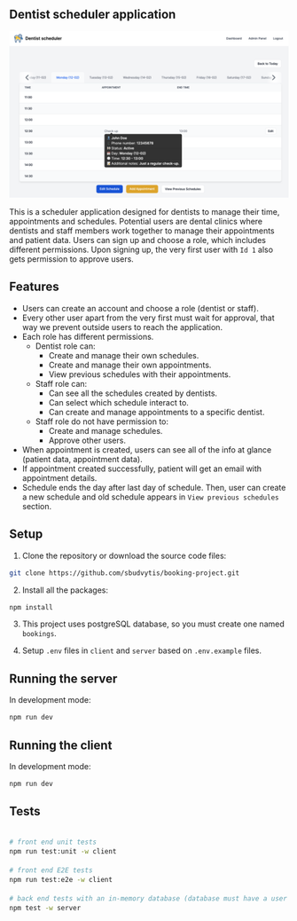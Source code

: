 ## Dentist scheduler application

<p align="center">
<img src="https://github.com/sbudvytis/booking-project/blob/master/client/src/assets/preview.png">
</p>

This is a scheduler application designed for dentists to manage their time, appointments and schedules. Potential users are dental clinics
where dentists and staff members work together to manage their appointments and patient data. Users can sign up and choose a role,
which includes different permissions. Upon signing up, the very first user with `Id 1` also gets permission to approve users.

## Features

- Users can create an account and choose a role (dentist or staff).
- Every other user apart from the very first must wait for approval, that way we prevent outside users to reach the application.
- Each role has different permissions.
  - Dentist role can:
    - Create and manage their own schedules.
    - Create and manage their own appointments.
    - View previous schedules with their appointments.
  - Staff role can:
    - Can see all the schedules created by dentists.
    - Can select which schedule interact to.
    - Can create and manage appointments to a specific dentist.
  - Staff role do not have permission to:
    - Create and manage schedules.
    - Approve other users.
- When appointment is created, users can see all of the info at glance (patient data, appointment data).
- If appointment created successfully, patient will get an email with appointment details.
- Schedule ends the day after last day of schedule. Then, user can create a new schedule and old schedule
  appears in `View previous schedules` section.

## Setup

1. Clone the repository or download the source code files:

```bash
git clone https://github.com/sbudvytis/booking-project.git
```

2. Install all the packages:

```bash
npm install
```

3. This project uses postgreSQL database, so you must create one named `bookings`.

4. Setup `.env` files in `client` and `server` based on `.env.example` files.

## Running the server

In development mode:

```bash
npm run dev
```

## Running the client

In development mode:

```bash
npm run dev
```

## Tests

```bash

# front end unit tests
npm run test:unit -w client

# front end E2E tests
npm run test:e2e -w client

# back end tests with an in-memory database (database must have a user with id 1, email: dentist@fake.com and password: 12345678)
npm test -w server
```
